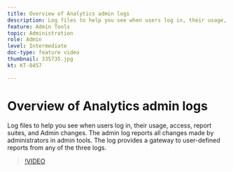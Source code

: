 ```yaml
---
title: Overview of Analytics admin logs
description: Log files to help you see when users log in, their usage, access, report suites, and Admin changes. The admin log reports all changes made by administrators in admin tools. The log provides a gateway to user-defined reports from any of the three logs. 
feature: Admin Tools
topic: Administration
role: Admin
level: Intermediate
doc-type: feature video
thumbnail: 335735.jpg
kt: KT-8457

---
```

# Overview of Analytics admin logs
Log files to help you see when users log in, their usage, access, report suites, and Admin changes. The admin log reports all changes made by administrators in admin tools. The log provides a gateway to user-defined reports from any of the three logs. 


>[!VIDEO](https://publish.tv.adobe.com/bucket/1/category/5558/video/335735/)